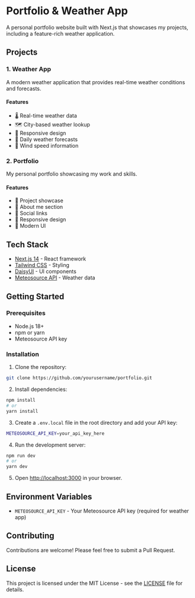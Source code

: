 # Portfolio & Weather App

A personal portfolio website built with Next.js that showcases my projects, including a feature-rich weather application.

## Projects

### 1. Weather App
A modern weather application that provides real-time weather conditions and forecasts.

#### Features
- 🌡️ Real-time weather data
- 🗺️ City-based weather lookup
- 📱 Responsive design
- 🌅 Daily weather forecasts
- 💨 Wind speed information

### 2. Portfolio
My personal portfolio showcasing my work and skills.

#### Features
- 💼 Project showcase
- 📝 About me section
- 🔗 Social links
- 📱 Responsive design
- 🎨 Modern UI

## Tech Stack

- [Next.js 14](https://nextjs.org/) - React framework
- [Tailwind CSS](https://tailwindcss.com/) - Styling
- [DaisyUI](https://daisyui.com/) - UI components
- [Meteosource API](https://www.meteosource.com/) - Weather data

## Getting Started

### Prerequisites

- Node.js 18+ 
- npm or yarn
- Meteosource API key

### Installation

1. Clone the repository:

```bash
git clone https://github.com/yourusername/portfolio.git
```

2. Install dependencies:

```bash
npm install
# or
yarn install
```

3. Create a `.env.local` file in the root directory and add your API key:

```bash
METEOSOURCE_API_KEY=your_api_key_here
```

4. Run the development server:

```bash
npm run dev
# or
yarn dev
```

5. Open [http://localhost:3000](http://localhost:3000) in your browser.

## Environment Variables

- `METEOSOURCE_API_KEY` - Your Meteosource API key (required for weather app)

## Contributing

Contributions are welcome! Please feel free to submit a Pull Request.

## License

This project is licensed under the MIT License - see the [LICENSE](LICENSE) file for details.
